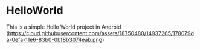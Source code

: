# HelloWorld
This is a simple Hello World project in Android
(https://cloud.githubusercontent.com/assets/18750480/14937265/178079da-0efa-11e6-83b0-0bf8b3074eab.png)
